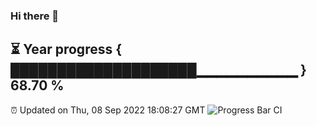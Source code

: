 ### Hi there 👋
⏳ Year progress { ████████████████████▁▁▁▁▁▁▁▁▁▁ } 68.70 %
---
⏰ Updated on Thu, 08 Sep 2022 18:08:27 GMT
![Progress Bar CI](https://github.com/Moyi321/Moyi321/workflows/Progress%20Bar%20CI/badge.svg)
